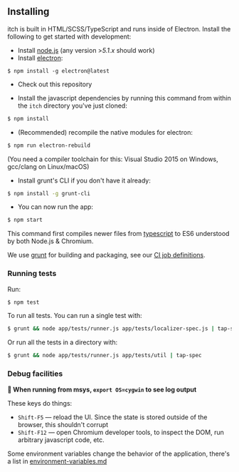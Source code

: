 
## Installing

itch is built in HTML/SCSS/TypeScript and runs inside of Electron. Install the
following to get started with development:

* Install [node.js][] (any version >*5.1.x* should work)
* Install [electron][]:

[node.js]: https://nodejs.org/
[electron]: https://github.com/atom/electron

```
$ npm install -g electron@latest
```

* Check out this repository

* Install the javascript dependencies by running this command from
within the `itch` directory you've just cloned:

```bash
$ npm install
```

* (Recommended) recompile the native modules for electron:

```bash
$ npm run electron-rebuild
```

(You need a compiler toolchain for this: Visual Studio 2015 on Windows, gcc/clang on Linux/macOS)

* Install grunt's CLI if you don't have it already:

```bash
$ npm install -g grunt-cli
```

* You can now run the app:

```bash
$ npm start
```

This command first compiles newer files from [typescript][] to ES6
understood by both Node.js & Chromium.

We use [grunt][] for building and packaging, see our [CI job definitions][ci].

[typescript]: https://www.typescriptlang.org/
[grunt]: https://github.com/gruntjs/grunt
[ci]: https://github.com/itchio/itch/blob/master/.gitlab-ci.yml

### Running tests

Run:

```bash
$ npm test
```

To run all tests. You can run a single test with:

```bash
$ grunt && node app/tests/runner.js app/tests/localizer-spec.js | tap-spec
```

Or run all the tests in a directory with:

```bash
$ grunt && node app/tests/runner.js app/tests/util | tap-spec
```

[tap-spec]: https://github.com/scottcorgan/tap-spec

### Debug facilities

**:memo: When running from msys, `export OS=cygwin` to see log output**

These keys do things:

  * `Shift-F5` — reload the UI. Since the state is stored outside of the browser,
    this shouldn't corrupt
  * `Shift-F12` — open Chromium developer tools, to inspect the DOM, run arbitrary javascript code, etc.

Some environment variables change the behavior of the application, there's a list in [environment-variables.md](./environment-variables.md)

[diego]: diego.md
